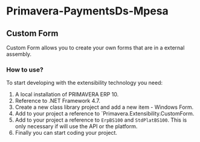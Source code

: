 # Primavera-PaymentsDs-Mpesa

## Custom Form 

Custom Form allows you to create your own forms that are in a external assembly. 

### How to use?
To start developing with the extensibility technology you need:

1. A local installation of PRIMAVERA ERP 10.
2. Reference to .NET Framework 4.7.
3. Create a new class library project and add a new item - Windows Form.
4. Add to your project a reference to `Primavera.Extensibility.CustomForm.
5. Add to your project a reference to `ErpBS100` and `StdPlatBS100`. This is only necessary if will use the API or the platform.
6.  Finally you can start coding your project.
